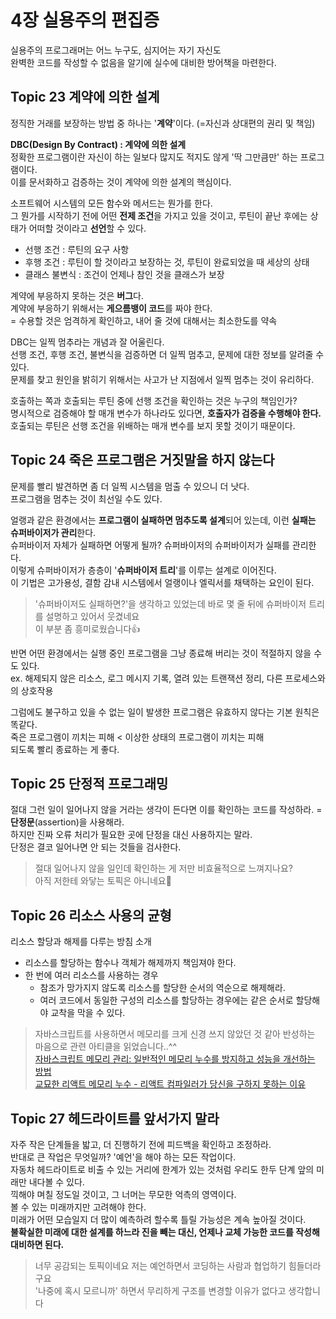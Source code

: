 # 4장 실용주의 편집증

실용주의 프로그래머는 어느 누구도, 심지어는 자기 자신도  
완벽한 코드를 작성할 수 없음을 알기에 실수에 대비한 방어책을 마련한다.

## Topic 23 계약에 의한 설계

정직한 거래를 보장하는 방법 중 하나는 '**계약**'이다. (=자신과 상대편의 권리 및 책임)

**DBC(Design By Contract) : 계약에 의한 설계**  
정확한 프로그램이란 자신이 하는 일보다 많지도 적지도 않게 '딱 그만큼만' 하는 프로그램이다.  
이를 문서화하고 검증하는 것이 계약에 의한 설계의 핵심이다.

소프트웨어 시스템의 모든 함수와 메서드는 뭔가를 한다.  
그 뭔가를 시작하기 전에 어떤 **전제 조건**을 가지고 있을 것이고, 루틴이 끝난 후에는 상태가 어떠할 것이라고 **선언**할 수 있다.

- 선행 조건 : 루틴의 요구 사항
- 후행 조건 : 루틴이 할 것이라고 보장하는 것, 루틴이 완료되었을 때 세상의 상태
- 클래스 불변식 : 조건이 언제나 참인 것을 클래스가 보장

계약에 부응하지 못하는 것은 **버그**다.  
계약에 부응하기 위해서는 **게으름뱅이 코드**를 짜야 한다.  
= 수용할 것은 엄격하게 확인하고, 내어 줄 것에 대해서는 최소한도를 약속

DBC는 일찍 멈추라는 개념과 잘 어울린다.  
선행 조건, 후행 조건, 불변식을 검증하면 더 일찍 멈추고, 문제에 대한 정보를 알려줄 수 있다.  
문제를 찾고 원인을 밝히기 위해서는 사고가 난 지점에서 일찍 멈추는 것이 유리하다.

호출하는 쪽과 호출되는 루틴 중에 선행 조건을 확인하는 것은 누구의 책임인가?  
명시적으로 검증해야 할 매개 변수가 하나라도 있다면, **호출자가 검증을 수행해야 한다.**  
호출되는 루틴은 선행 조건을 위배하는 매개 변수를 보지 못할 것이기 때문이다.  

## Topic 24 죽은 프로그램은 거짓말을 하지 않는다

문제를 빨리 발견하면 좀 더 일찍 시스템을 멈출 수 있으니 더 낫다.  
프로그램을 멈추는 것이 최선일 수도 있다.  

얼랭과 같은 환경에서는 **프로그램이 실패하면 멈추도록 설계**되어 있는데, 이런 **실패는 슈퍼바이저가 관리**한다.  
슈퍼바이저 자체가 실패하면 어떻게 될까? 슈퍼바이저의 슈퍼바이저가 실패를 관리한다.  
이렇게 슈퍼바이저가 층층이 '**슈퍼바이저 트리**'를 이루는 설계로 이어진다.  
이 기법은 고가용성, 결함 감내 시스템에서 얼랭이나 엘릭서를 채택하는 요인이 된다.
> '슈퍼바이저도 실패하면?'을 생각하고 있었는데 바로 몇 줄 뒤에 슈퍼바이저 트리를 설명하고 있어서 웃겼네요  
> 이 부분 좀 흥미로웠습니다👍

반면 어떤 환경에서는 실행 중인 프로그램을 그냥 종료해 버리는 것이 적절하지 않을 수도 있다.  
ex. 해제되지 않은 리소스, 로그 메시지 기록, 열려 있는 트랜잭션 정리, 다른 프로세스와의 상호작용

그럼에도 불구하고 있을 수 없는 일이 발생한 프로그램은 유효하지 않다는 기본 원칙은 똑같다.  
죽은 프로그램이 끼치는 피해 < 이상한 상태의 프로그램이 끼치는 피해  
되도록 빨리 종료하는 게 좋다. 

## Topic 25 단정적 프로그래밍

절대 그런 일이 일어나지 않을 거라는 생각이 든다면 이를 확인하는 코드를 작성하라. = **단정문**(assertion)을 사용해라.  
하지만 진짜 오류 처리가 필요한 곳에 단정을 대신 사용하지는 말라.  
단정은 결코 일어나면 안 되는 것들을 검사한다.  

> 절대 일어나지 않을 일인데 확인하는 게 저만 비효율적으로 느껴지나요?  
> 아직 저한테 와닿는 토픽은 아니네요🤔

## Topic 26 리소스 사용의 균형

리소스 할당과 해제를 다루는 방침 소개

- 리소스를 할당하는 함수나 객체가 해제까지 책임져야 한다.
- 한 번에 여러 리소스를 사용하는 경우
  - 참조가 망가지지 않도록 리소스를 할당한 순서의 역순으로 해제해라.
  - 여러 코드에서 동일한 구성의 리소스를 할당하는 경우에는 같은 순서로 할당해야 교착을 막을 수 있다.

> 자바스크립트를 사용하면서 메모리를 크게 신경 쓰지 않았던 것 같아 반성하는 마음으로 관련 아티클을 읽었습니다..^^  
> [자바스크립트 메모리 관리: 일반적인 메모리 누수를 방지하고 성능을 개선하는 방법](https://ykss.netlify.app/translation/javascript_memory_management)  
> [교묘한 리액트 메모리 누수 - 리액트 컴파일러가 당신을 구하지 못하는 이유](https://emewjin.github.io/react-compiler-closure-performance)
 
## Topic 27 헤드라이트를 앞서가지 말라

자주 작은 단계들을 밟고, 더 진행하기 전에 피드백을 확인하고 조정하라.  
반대로 큰 작업은 무엇일까? '예언'을 해야 하는 모든 작업이다.  
자동차 헤드라이트로 비출 수 있는 거리에 한계가 있는 것처럼 우리도 한두 단계 앞의 미래만 내다볼 수 있다.  
끽해야 며칠 정도일 것이고, 그 너머는 무모한 억측의 영역이다.  
볼 수 있는 미래까지만 고려해야 한다.  
미래가 어떤 모습일지 더 많이 예측하려 할수록 틀릴 가능성은 계속 높아질 것이다.  
**불확실한 미래에 대한 설계를 하느라 진을 빼는 대신, 언제나 교체 가능한 코드를 작성해 대비하면 된다.**  

> 너무 공감되는 토픽이네요 저는 예언하면서 코딩하는 사람과 협업하기 힘들더라구요  
> '나중에 혹시 모르니까' 하면서 무리하게 구조를 변경할 이유가 없다고 생각합니다
